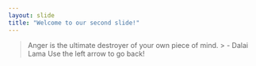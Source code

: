 ```yaml
---
layout: slide
title: "Welcome to our second slide!"
---
```

> Anger is the ultimate destroyer of your own piece of mind. > - Dalai Lama
Use the left arrow to go back!
